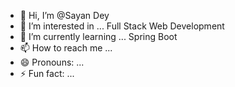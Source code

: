 - 👋 Hi, I’m @Sayan Dey
- 👀 I’m interested in ... Full Stack Web Development
- 🌱 I’m currently learning ... Spring Boot
- 📫 How to reach me ...
- 😄 Pronouns: ...
- ⚡ Fun fact: ...

<!---
the-sayan-dey/the-sayan-dey is a ✨ special ✨ repository because its `README.md` (this file) appears on your GitHub profile.
You can click the Preview link to take a look at your changes.
--->

